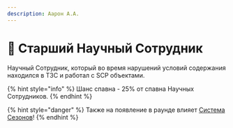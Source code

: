 ```yaml
---
description: Аарон А.А.
---
```


# 🧐 Старший Научный Сотрудник

Научный Сотрудник, который во время нарушений условий содержания находился в ТЗС и работал с SCP объектами.

{% hint style="info" %}
Шанс спавна - 25% от спавна Научных Сотрудников.
{% endhint %}

{% hint style="danger" %}
Также на появление в раунде влияет [Система Сезонов](../../server-systems/seasons.md)!
{% endhint %}
